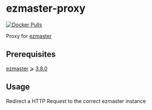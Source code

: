 # ezmaster-proxy

[![Docker Pulls](https://img.shields.io/docker/pulls/inistcnrs/ezmaster-proxy.svg)](https://registry.hub.docker.com/u/inistcnrs/ezmaster-proxy/)

Proxy for [ezmaster](https://github.com/Inist-CNRS/ezmaster)

## Prerequisites 

[ezmaster](https://github.com/Inist-CNRS/ezmaster) ⩾ [3.8.0](https://github.com/Inist-CNRS/ezmaster#ezmaster-380)

## Usage

Redirect a HTTP Request to the correct ezmaster instance




